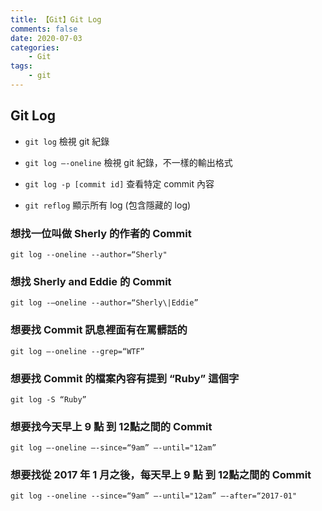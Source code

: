 ```yaml
---
title: 【Git】Git Log
comments: false
date: 2020-07-03
categories:
    - Git
tags:
    - git
---
```


## Git Log

- `git log`  檢視 git 紀錄

- `git log —-oneline` 檢視 git 紀錄，不一樣的輸出格式

- `git log -p [commit id]`  查看特定 commit 內容

- `git reflog` 顯示所有 log (包含隱藏的 log)


### 想找一位叫做 Sherly 的作者的 Commit

`git log --oneline --author=“Sherly"`



### 想找 Sherly and Eddie 的 Commit

`git log -—oneline --author=“Sherly\|Eddie”`



### 想要找 Commit 訊息裡面有在罵髒話的

`git log —-oneline --grep=“WTF”`



### 想要找 Commit 的檔案內容有提到 “Ruby” 這個字

`git log -S “Ruby”`



### 想要找今天早上 9 點 到 12點之間的 Commit

`git log —-oneline —-since=“9am” —-until="12am”`



### 想要找從 2017 年 1 月之後，每天早上 9 點 到 12點之間的 Commit

`git log --oneline --since=“9am” —-until="12am” —-after=“2017-01"`
